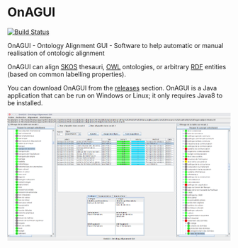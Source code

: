 # OnAGUI 

[![Build Status](https://travis-ci.org/lmazuel/onagui.svg?branch=master)](https://travis-ci.org/lmazuel/onagui)

OnAGUI - Ontology Alignment GUI - Software to help automatic or manual realisation of ontologic alignment

OnAGUI can align [SKOS](https://www.w3.org/2004/02/skos/) thesauri, [OWL](https://www.w3.org/TR/owl2-overview/) ontologies, or arbitrary [RDF](https://www.w3.org/2001/sw/wiki/RDF) entities (based on common labelling properties).

You can download OnAGUI from the [releases](./releases) section. OnAGUI is a Java application that can be run on Windows or Linux; it only requires Java8 to be installed.

![OnAGUI screenshot](src/site/screenshot-onagui.png)
